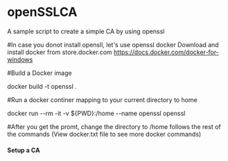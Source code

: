 # openSSLCA
A sample script to create a simple CA by using openssl

#In case you donot install opensll, let's use openssl docker
Download and install docker from store.docker.com https://docs.docker.com/docker-for-windows

#Build a Docker image

docker build -t openssl .

#Run a docker continer mapping to your current directory to home

docker run --rm -it -v ${PWD}:/home --name openssl  openssl

#After you get the promt, change the directory to /home follows the rest of the commands
(View docker.txt file to see more docker commands)

#### Setup a CA ###



